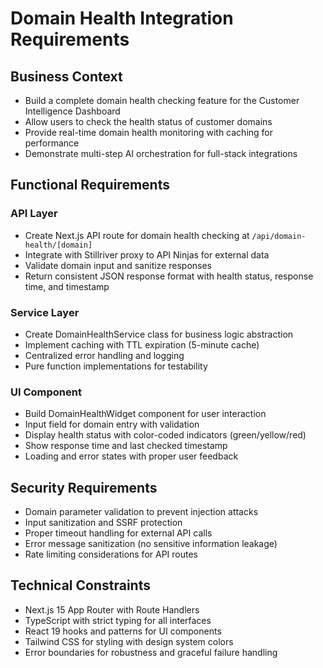 # Domain Health Integration Requirements

## Business Context
- Build a complete domain health checking feature for the Customer Intelligence Dashboard
- Allow users to check the health status of customer domains
- Provide real-time domain health monitoring with caching for performance
- Demonstrate multi-step AI orchestration for full-stack integrations

## Functional Requirements
### API Layer
- Create Next.js API route for domain health checking at `/api/domain-health/[domain]`
- Integrate with Stillriver proxy to API Ninjas for external data
- Validate domain input and sanitize responses
- Return consistent JSON response format with health status, response time, and timestamp

### Service Layer
- Create DomainHealthService class for business logic abstraction
- Implement caching with TTL expiration (5-minute cache)
- Centralized error handling and logging
- Pure function implementations for testability

### UI Component
- Build DomainHealthWidget component for user interaction
- Input field for domain entry with validation
- Display health status with color-coded indicators (green/yellow/red)
- Show response time and last checked timestamp
- Loading and error states with proper user feedback

## Security Requirements
- Domain parameter validation to prevent injection attacks
- Input sanitization and SSRF protection
- Proper timeout handling for external API calls
- Error message sanitization (no sensitive information leakage)
- Rate limiting considerations for API routes

## Technical Constraints
- Next.js 15 App Router with Route Handlers
- TypeScript with strict typing for all interfaces
- React 19 hooks and patterns for UI components
- Tailwind CSS for styling with design system colors
- Error boundaries for robustness and graceful failure handling